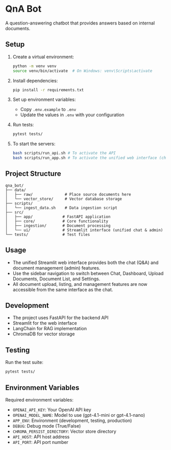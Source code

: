 # QnA Bot

A question-answering chatbot that provides answers based on internal documents.

## Setup

1. Create a virtual environment:
   ```bash
   python -m venv venv
   source venv/bin/activate  # On Windows: venv\Scripts\activate
   ```

2. Install dependencies:
   ```bash
   pip install -r requirements.txt
   ```

3. Set up environment variables:
   - Copy `.env.example` to `.env`
   - Update the values in `.env` with your configuration

4. Run tests:
   ```bash
   pytest tests/
   ```

5. To start the servers:
   ```bash
   bash scripts/run_api.sh # To activate the API
   bash scripts/run_app.sh # To activate the unified web interface (chat + admin)
   ```

## Project Structure

```
qna_bot/
├── data/
│   ├── raw/              # Place source documents here
│   └── vector_store/     # Vector database storage
├── scripts/
│   └── ingest_data.sh    # Data ingestion script
├── src/
│   ├── app/             # FastAPI application
│   ├── core/            # Core functionality
│   ├── ingestion/       # Document processing
│   └── ui/              # Streamlit interface (unified chat & admin)
└── tests/               # Test files
```

## Usage

- The unified Streamlit web interface provides both the chat (Q&A) and document management (admin) features.
- Use the sidebar navigation to switch between Chat, Dashboard, Upload Documents, Document List, and Settings.
- All document upload, listing, and management features are now accessible from the same interface as the chat.

## Development

- The project uses FastAPI for the backend API
- Streamlit for the web interface
- LangChain for RAG implementation
- ChromaDB for vector storage

## Testing

Run the test suite:
```bash
pytest tests/
```

## Environment Variables

Required environment variables:
- `OPENAI_API_KEY`: Your OpenAI API key
- `OPENAI_MODEL_NAME`: Model to use (gpt-4.1-mini or gpt-4.1-nano)
- `APP_ENV`: Environment (development, testing, production)
- `DEBUG`: Debug mode (True/False)
- `CHROMA_PERSIST_DIRECTORY`: Vector store directory
- `API_HOST`: API host address
- `API_PORT`: API port number 